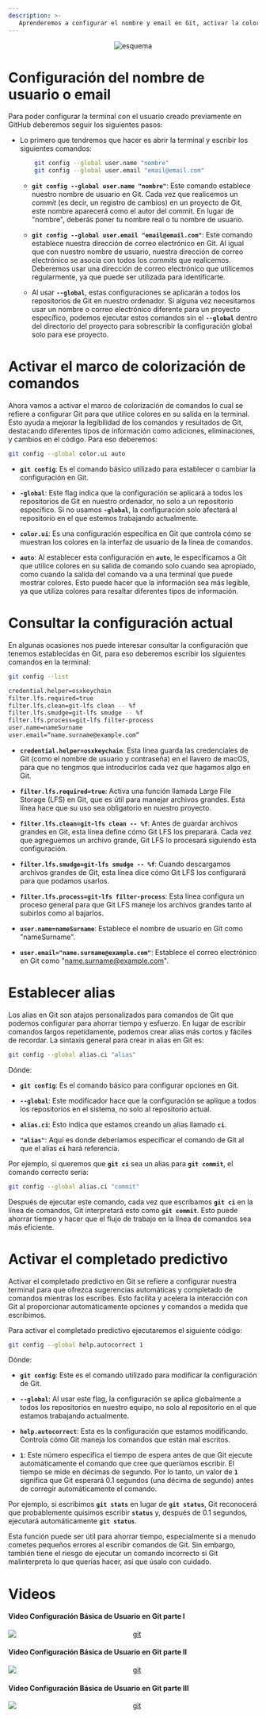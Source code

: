 ```yaml
---
description: >-
   Aprenderemos a configurar el nombre y email en Git, activar la colorización de comandos, consultar configuraciones, crear alias, y habilitar el completado predictivo. 
---
```


<div style="text-align: center;">
  <img src="https://github.com/Hack-io-Data/Imagenes/blob/main/01-LogosHackio/logo_celeste@4x.png?raw=true" alt="esquema" />
</div>

# Configuración del nombre de usuario o email

Para poder configurar la terminal con el usuario creado previamente en GitHub deberemos seguir los siguientes pasos: 

- Lo primero que tendremos que hacer es abrir la terminal y escribir los siguientes comandos: 

    ```bash
        git config --global user.name "nombre"
        git config --global user.email "email@email.com"
    ```

    - **`git config --global user.name "nombre"`**: Este comando establece nuestro nombre de usuario en Git. Cada vez que realicemos un *commit* (es decir, un registro de cambios) en un proyecto de Git, este nombre aparecerá como el autor del commit. En lugar de "nombre", deberás poner tu nombre real o tu nombre de usuario.


    - **`git config --global user.email "email@email.com"`**: Este comando establece nuestra dirección de correo electrónico en Git. Al igual que con nuestro nombre de usuario, nuestra dirección de correo electrónico se asocia con todos los *commits* que realicemos. Deberemos usar una dirección de correo electrónico que utilicemos regularmente, ya que puede ser utilizada para identificarte. 


    - Al usar **`--global`**, estas configuraciones se aplicarán a todos los repositorios de Git en nuestro ordenador. Si alguna vez necesitamos usar un nombre o correo electrónico diferente para un proyecto específico, podemos ejecutar estos comandos sin el **`--global`** dentro del directorio del proyecto para sobrescribir la configuración global solo para ese proyecto.

# Activar el marco de colorización de comandos

Ahora vamos a activar el marco de colorización de comandos lo cual se refiere a configurar Git para que utilice colores en su salida en la terminal. Esto ayuda a mejorar la legibilidad de los comandos y resultados de Git, destacando diferentes tipos de información como adiciones, eliminaciones, y cambios en el código. Para eso deberemos: 

```bash
git config --global color.ui auto
```

- **`git config`**: Es el comando básico utilizado para establecer o cambiar la configuración en Git.

- **`-global`**: Este flag indica que la configuración se aplicará a todos los repositorios de Git en nuestro ordenador, no solo a un repositorio específico. Si no usamos **`-global`**, la configuración solo afectará al repositorio en el que estemos trabajando actualmente.

- **`color.ui`**: Es una configuración específica en Git que controla cómo se muestran los colores en la interfaz de usuario de la línea de comandos.

- **`auto`**: Al establecer esta configuración en **`auto`**, le especificamos a Git que utilice colores en su salida de comando solo cuando sea apropiado, como cuando la salida del comando va a una terminal que puede mostrar colores. Esto puede hacer que la información sea más legible, ya que utiliza colores para resaltar diferentes tipos de información.

# Consultar la configuración actual

En algunas ocasiones nos puede interesar consultar la configuración que tenemos establecidas en Git, para eso deberemos escribir los siguientes comandos en la terminal: 

```bash
git config --list

credential.helper=osxkeychain
filter.lfs.required=true
filter.lfs.clean=git-lfs clean -- %f
filter.lfs.smudge=git-lfs smudge -- %f
filter.lfs.process=git-lfs filter-process
user.name=nameSurname
user.email=“name.surname@example.com”
```

- **`credential.helper=osxkeychain`**: Esta línea guarda las credenciales de Git (como el nombre de usuario y contraseña) en el llavero de macOS, para que no tengmos que introducirlos cada vez que hagamos algo en Git.

- **`filter.lfs.required=true`**: Activa una función llamada Large File Storage (LFS) en Git, que es útil para manejar archivos grandes. Esta línea hace que su uso sea obligatorio en nuestro proyecto.

- **`filter.lfs.clean=git-lfs clean -- %f`**: Antes de guardar archivos grandes en Git, esta línea define cómo Git LFS los preparará. Cada vez que agreguemos un archivo grande, Git LFS lo procesará siguiendo esta configuración.

- **`filter.lfs.smudge=git-lfs smudge -- %f`**: Cuando descargamos archivos grandes de Git, esta línea dice cómo Git LFS los configurará para que podamos usarlos.

- **`filter.lfs.process=git-lfs filter-process`**: Esta línea configura un proceso general para que Git LFS maneje los archivos grandes tanto al subirlos como al bajarlos.

- **`user.name=nameSurname`**: Establece el nombre de usuario en Git como "nameSurname".

- **`user.email="name.surname@example.com"`**: Establece el correo electrónico en Git como "name.surname@example.com".


# Establecer alias

Los alias en Git son atajos personalizados para comandos de Git que podemos configurar para ahorrar tiempo y esfuerzo. En lugar de escribir comandos largos repetidamente, podemos crear alias más cortos y fáciles de recordar.
La sintaxis general para crear in alias en Git es:

```bash
git config --global alias.ci "alias"
```

Dónde: 
- **`git config`**: Es el comando básico para configurar opciones en Git.

- **`--global`**: Este modificador hace que la configuración se aplique a todos los repositorios en el sistema, no solo al repositorio actual.

- **`alias.ci`**: Esto indica que estamos creando un alias llamado **`ci`**.

- **`"alias"`**: Aquí es donde deberíamos especificar el comando de Git al que el alias **`ci`** hará referencia.

Por ejemplo, si queremos que **`git ci`** sea un alias para **`git commit`**, el comando correcto sería:

```bash
git config --global alias.ci "commit"
```

Después de ejecutar este comando, cada vez que escribamos **`git ci`** en la línea de comandos, Git interpretará esto como **`git commit`**. Esto puede ahorrar tiempo y hacer que el flujo de trabajo en la línea de comandos sea más eficiente.

# Activar el completado predictivo

Activar el completado predictivo en Git se refiere a configurar nuestra terminal para que ofrezca sugerencias automáticas y completado de comandos mientras los escribes. Esto facilita y acelera la interacción con Git al proporcionar automáticamente opciones y comandos a medida que escribimos.

Para activar el completado predictivo ejecutaremos el siguiente código:

```bash
git config --global help.autocorrect 1
```

Dónde: 

- **`git config`**: Este es el comando utilizado para modificar la configuración de Git.

- **`--global`**: Al usar este flag, la configuración se aplica globalmente a todos los repositorios en nuestro equipo, no solo al repositorio en el que estamos trabajando actualmente.

- **`help.autocorrect`**: Esta es la configuración que estamos modificando. Controla cómo Git maneja los comandos que están mal escritos.

- **`1`**: Este número especifica el tiempo de espera antes de que Git ejecute automáticamente el comando que cree que queríamos escribir. El tiempo se mide en décimas de segundo. Por lo tanto, un valor de **`1`** significa que Git esperará 0.1 segundos (una décima de segundo) antes de corregir automáticamente el comando.

Por ejemplo, si escribimos **`git stats`** en lugar de **`git status`**, Git reconocerá que probablemente quisimos escribir **`status`** y, después de 0.1 segundos, ejecutará automáticamente **`git status`**.

Esta función puede ser útil para ahorrar tiempo, especialmente si a menudo cometes pequeños errores al escribir comandos de Git. Sin embargo, también tiene el riesgo de ejecutar un comando incorrecto si Git malinterpreta lo que querías hacer, así que úsalo con cuidado.

# Videos

#### Video Configuración Básica de Usuario en Git parte I

<div align="center">
<a href="https://vimeo.com/919583207/bbeb8fb980?share=copy">
<img src="https://github.com/Hack-io-Data/Imagenes/blob/main/01-LogosHackio/Cabecera%20video%20Gitbook%20Hackio.png?raw=true" alt="git" style="display: block; margin-left: auto; margin-right: auto;" />
</a>
</div> 


#### Video Configuración Básica de Usuario en Git parte II

<div align="center">
<a href="https://vimeo.com/919583178/8e048ff6fd?share=copy">
<img src="https://github.com/Hack-io-Data/Imagenes/blob/main/01-LogosHackio/Cabecera%20video%20Gitbook%20Hackio.png?raw=true" alt="git" style="display: block; margin-left: auto; margin-right: auto;" />
</a>
</div> 

#### Video Configuración Básica de Usuario en Git parte III

<div align="center">
<a href="https://vimeo.com/919583150/ef23f8b510?share=copy">
<img src="https://github.com/Hack-io-Data/Imagenes/blob/main/01-LogosHackio/Cabecera%20video%20Gitbook%20Hackio.png?raw=true" alt="git" style="display: block; margin-left: auto; margin-right: auto;" />
</a>
</div> 